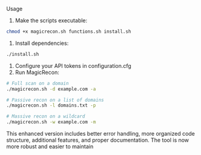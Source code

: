 Usage

1. Make the scripts executable:

```bash
chmod +x magicrecon.sh functions.sh install.sh
```

1. Install dependencies:

```bash
./install.sh
```

1. Configure your API tokens in configuration.cfg
2. Run MagicRecon:

```bash
# Full scan on a domain
./magicrecon.sh -d example.com -a

# Passive recon on a list of domains
./magicrecon.sh -l domains.txt -p

# Massive recon on a wildcard
./magicrecon.sh -w example.com -m
```

This enhanced version includes better error handling, more organized code structure, additional features, and proper documentation. The tool is now more robust and easier to maintain
